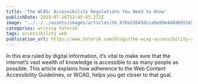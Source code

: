 ```yaml
---
title: 'The WCAG: Accessibility Regulations You Need to Know'
publishDate: 2019-07-16T12:45:45.272Z
image: "../../../assets/images/articles/tb_870x22043dccabe89e4489095165891b587bb6b.png"
categories: writing telerik
tags: accessibility web
publication_url: https://www.telerik.com/blogs/the-wcag-accessibility-regulations-you-need-to-know
---
```

In this era ruled by digital information, it’s vital to make sure that the internet’s vast wealth of knowledge is accessible to as many people as possible. This article explains how adherence to the Web Content Accessibility Guidelines, or WCAG, helps you get closer to that goal.

